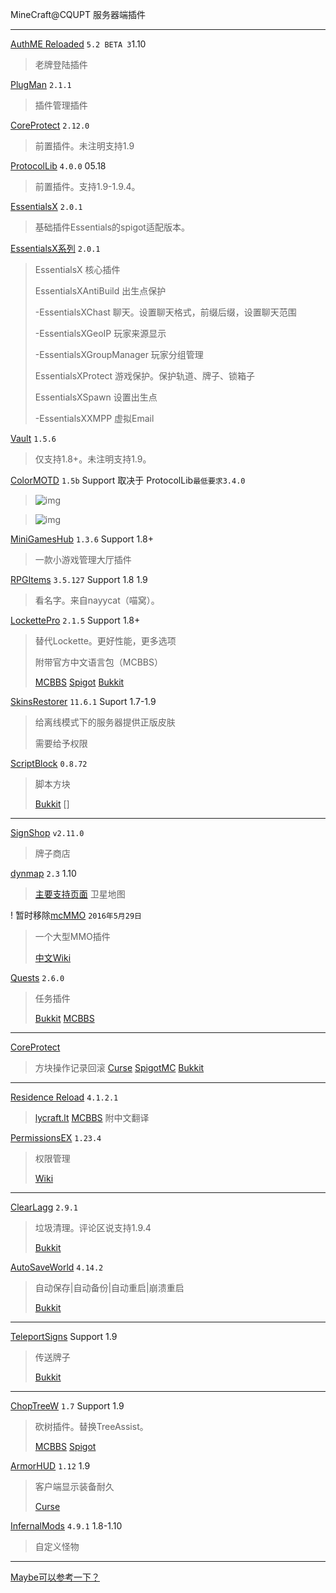 MineCraft@CQUPT 服务器端插件

****

[AuthME Reloaded](http://dev.bukkit.org/bukkit-plugins/authme-reloaded) `5.2 BETA 3`1.10

> 老牌登陆插件


[PlugMan](http://dev.bukkit.org/bukkit-plugins/plugman/) `2.1.1`

> 插件管理插件

[CoreProtect](http://dev.bukkit.org/bukkit-plugins/coreprotect) `2.12.0`

> 前置插件。未注明支持1.9

[ProtocolLib](http://dev.bukkit.org/bukkit-plugins/protocollib) `4.0.0` 05.18

> 前置插件。支持1.9-1.9.4。

[EssentialsX](https://www.spigotmc.org/resources/essentialsx.9089/) `2.0.1` 

> 基础插件Essentials的spigot适配版本。

[EssentialsX系列](https://ci.drtshock.net/job/EssentialsX/) `2.0.1`

> EssentialsX		核心插件
>
> EssentialsXAntiBuild	出生点保护
>
> -EssentialsXChast	聊天。设置聊天格式，前缀后缀，设置聊天范围
>
> -EssentialsXGeoIP	玩家来源显示
>
> -EssentialsXGroupManager	玩家分组管理
>
> EssentialsXProtect	游戏保护。保护轨道、牌子、锁箱子
>
> EssentialsXSpawn	设置出生点
>
> -EssentialsXXMPP	虚拟Email

[Vault](http://dev.bukkit.org/bukkit-plugins/vault) `1.5.6` 

> 仅支持1.8+。未注明支持1.9。
>

[ColorMOTD](http://www.mcbbs.net/thread-448326-1-1.html) `1.5b` Support 取决于 ProtocolLib`最低要求3.4.0` 

> ![img](http://i1.buimg.com/f388788dd36290c9.png)



> ![img](http://i1.buimg.com/5de06ef42ba3e8ec.png)

[MiniGamesHub](http://www.mcbbs.net/thread-581571-1-1.html) `1.3.6` Support 1.8+

> 一款小游戏管理大厅插件

[RPGItems](https://www.spigotmc.org/resources/rpgitems.17549/) `3.5.127` Support 1.8 1.9

> 看名字。来自nayycat（喵窝）。

[LockettePro]() `2.1.5` Support 1.8+

> 替代Lockette。更好性能，更多选项
>
> 附带官方中文语言包（MCBBS）
>
> [MCBBS](http://www.mcbbs.net/thread-567962-1-1.html)	[Spigot](https://www.spigotmc.org/resources/lockettepro.20427/)	[Bukkit](http://dev.bukkit.org/bukkit-plugins/lockettepro/files/) 
>

[SkinsRestorer](https://www.spigotmc.org/resources/skinsrestorer.2124/) `11.6.1` Suport 1.7-1.9


> 给离线模式下的服务器提供正版皮肤
>
> 需要给予权限

[ScriptBlock]() `0.8.72`

> 脚本方块
>
> [Bukkit](http://dev.bukkit.org/bukkit-plugins/scriptblock/)	[]

---

[SignShop](http://dev.bukkit.org/bukkit-plugins/signshop/) `v2.11.0`

> 牌子商店

[dynmap](https://www.spigotmc.org/resources/dynmap.274/) `2.3` 1.10

> [主要支持页面](https://www.spigotmc.org/resources/dynmap.274/) 
> 卫星地图

! 暂时移除[mcMMO](http://www.mcbbs.net/thread-107124-1-1.html) `2016年5月29日` 

> 一个大型MMO插件
>
> [中文Wiki](http://www.mcbbs.net/thread-552650-1-1.html) 

[Quests]() `2.6.0`

> 任务插件
>
> [Bukkit](http://dev.bukkit.org/bukkit-plugins/quests/)	[MCBBS](http://www.mcbbs.net/thread-231713-1-1.html)

---

[CoreProtect]() 

> 方块操作记录回滚
> [Curse](http://mods.curse.com/bukkit-plugins/minecraft/coreprotect)	[SpigotMC](https://www.spigotmc.org/resources/coreprotect.8631/)	[Bukkit](http://dev.bukkit.org/bukkit-plugins/coreprotect/)

---

[Residence Reload]() `4.1.2.1`

> [lycraft.lt](http://ltcraft.lt/Residence/)	[MCBBS](http://www.mcbbs.net/thread-559010-1-1.html) 附中文翻译

[PermissionsEX](https://dev.bukkit.org/bukkit-plugins/permissionsex/) `1.23.4`
> 权限管理
>
> [Wiki](https://github.com/PEXPlugins/PermissionsEx/wiki)

---

[ClearLagg]() `2.9.1` 

> 垃圾清理。评论区说支持1.9.4
>
> [Bukkit](http://dev.bukkit.org/bukkit-plugins/clearlagg/)

[AutoSaveWorld]() `4.14.2`

> 自动保存|自动备份|自动重启|崩溃重启
>
> [Bukkit](http://dev.bukkit.org/bukkit-plugins/autosaveworld/)

---

[TeleportSigns]() Support 1.9

> 传送牌子
>
> [Bukkit](http://dev.bukkit.org/bukkit-plugins/teleportsigns/)

---

[ChopTreeW]() `1.7` Support 1.9

> 砍树插件。替换TreeAssist。
>
> [MCBBS](http://www.mcbbs.net/thread-544533-1-4.html)	[Spigot](https://www.spigotmc.org/resources/choptreew.17585/)

[ArmorHUD](https://dev.bukkit.org/bukkit-plugins/armorhud/) `1.12` 1.9

> 客户端显示装备耐久
>
> [Curse](https://mods.curse.com/bukkit-plugins/minecraft/armorhud)

[InfernalMods](https://dev.bukkit.org/bukkit-plugins/infernal-mobs/) `4.9.1` 1.8-1.10

> 自定义怪物

---

[Maybe可以参考一下？](https://clients.mcprohosting.com/knowledgebase/22/Recommended-Minecraft-Plugins.html)